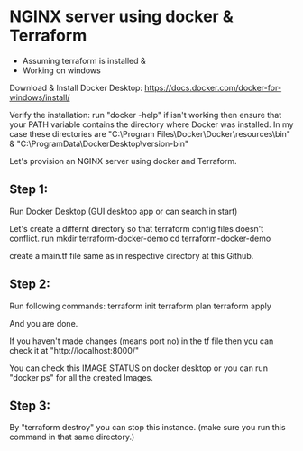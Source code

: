 # NGINX server using docker & Terraform

* Assuming terraform is installed &
* Working on windows


Download & Install Docker Desktop: https://docs.docker.com/docker-for-windows/install/

Verify the installation: run "docker -help" if isn't working then ensure that your PATH variable contains the directory where Docker was installed. In my case these directories are "C:\Program Files\Docker\Docker\resources\bin"  & "C:\ProgramData\DockerDesktop\version-bin"

Let's provision an NGINX server using docker and Terraform.

## Step 1: 
Run Docker Desktop (GUI desktop app or can search in start)

Let's create a differnt directory so that terraform config files doesn't conflict. 
run
    mkdir terraform-docker-demo
    cd terraform-docker-demo

create a main.tf file same as in respective directory at this Github.

## Step 2:
Run following commands:
    terraform init
    terraform plan
    terraform apply
    
And you are done.

If you haven't made changes (means port no) in the tf file then you can check it at
"http://localhost:8000/"

You can check this IMAGE STATUS on docker desktop or you can run "docker ps" for all the created Images.

## Step 3:
By "terraform destroy" you can stop this instance. (make sure you run this command in that same directory.)


